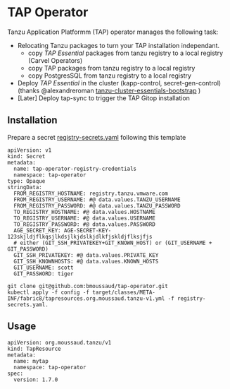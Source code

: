 # TAP Operator

Tanzu Application Platformm (TAP) operator manages the following task:
* Relocating Tanzu packages to turn your TAP installation independant.
    * copy _TAP Essential_ packages from tanzu registry to a local registry (Carvel Operators)    
    * copy TAP packages from tanzu registry to a local registry 
    * copy PostgresSQL from tanzu registry to a local registry 
* Deploy _TAP Essential_ in the cluster (kapp-control, secret-gen-control) (thanks @alexandreroman [tanzu-cluster-essentials-bootstrap](https://github.com/alexandreroman/tanzu-cluster-essentials-bootstrap) )
* [Later] Deploy tap-sync to trigger the TAP Gitop installation 

## Installation

Prepare a secret [registry-secrets.yaml](config/registry-secrets.yaml) following this template
```
apiVersion: v1
kind: Secret
metadata:
  name: tap-operator-registry-credentials
  namespace: tap-operator
type: Opaque
stringData:
  FROM_REGISTRY_HOSTNAME: registry.tanzu.vmware.com
  FROM_REGISTRY_USERNAME: #@ data.values.TANZU_USERNAME
  FROM_REGISTRY_PASSWORD: #@ data.values.TANZU_PASSWORD
  TO_REGISTRY_HOSTNAME: #@ data.values.HOSTNAME
  TO_REGISTRY_USERNAME: #@ data.values.USERNAME
  TO_REGISTRY_PASSWORD: #@ data.values.PASSWORD
  AGE_SECRET_KEY: AGE-SECRET-KEY-123skjldjflkqsjlkdsjlkjdslkjdlkfjskldjflksjfjs
  # either (GIT_SSH_PRIVATEKEY+GIT_KNOWN_HOST) or (GIT_USERNAME + GIT_PASSWORD)
  GIT_SSH_PRIVATEKEY: #@ data.values.PRIVATE_KEY
  GIT_SSH_KNOWNHOSTS: #@ data.values.KNOWN_HOSTS
  GIT_USERNAME: scott
  GIT_PASSWORD: tiger
```
```
git clone git@github.com:bmoussaud/tap-operator.git
kubectl apply -f config -f target/classes/META-INF/fabric8/tapresources.org.moussaud.tanzu-v1.yml -f registry-secrets.yaml.
```

## Usage

``````
apiVersion: org.moussaud.tanzu/v1
kind: TapResource
metadata:
  name: mytap
  namespace: tap-operator
spec:
  version: 1.7.0
``````
